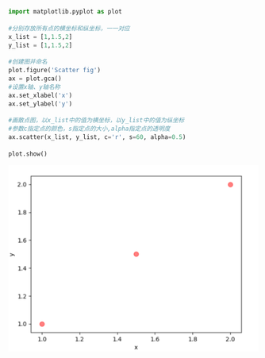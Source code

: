 

```python
import matplotlib.pyplot as plot

#分别存放所有点的横坐标和纵坐标，一一对应
x_list = [1,1.5,2]
y_list = [1,1.5,2]

#创建图并命名
plot.figure('Scatter fig')
ax = plot.gca()
#设置x轴、y轴名称
ax.set_xlabel('x')
ax.set_ylabel('y')

#画散点图，以x_list中的值为横坐标，以y_list中的值为纵坐标
#参数c指定点的颜色，s指定点的大小,alpha指定点的透明度
ax.scatter(x_list, y_list, c='r', s=60, alpha=0.5)

plot.show()

```

![](https://raw.githubusercontent.com/fray-hao/images/master/20190331095745.png)